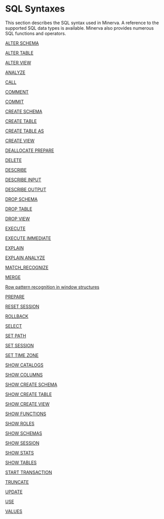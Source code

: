 # SQL Syntaxes

This section describes the SQL syntax used in Minerva. A reference to the supported SQL data types is available. Minerva also provides numerous SQL functions and operators.

<!--[ALTER MATERIALIZED VIEW](./sql_syntaxes/alter_materialized_view.md) -->

[ALTER SCHEMA](./sql_syntaxes/alter_schema.md)

[ALTER TABLE](./sql_syntaxes/alter_table.md)

[ALTER VIEW](./sql_syntaxes/alter_view.md)

[ANALYZE](./sql_syntaxes/analyze.md)

[CALL](./sql_syntaxes/call.md)

[COMMENT](./sql_syntaxes/comment.md)

[COMMIT](./sql_syntaxes/commit.md)

<!--[CREATE MATERIALIZED VIEW](./sql_syntaxes/create_materialized_view.md) -->

<!--[CREATE ROLE](./sql_syntaxes/create_role.md)-->

[CREATE SCHEMA](./sql_syntaxes/create_schema.md)

[CREATE TABLE](./sql_syntaxes/create_table.md)

[CREATE TABLE AS](./sql_syntaxes/create_table_as.md)

[CREATE VIEW](./sql_syntaxes/create_view.md)

[DEALLOCATE PREPARE](./sql_syntaxes/deallocate_prepare.md)

[DELETE](./sql_syntaxes/delete.md)

<!--[DENY](./sql_syntaxes/deny.md)-->

[DESCRIBE](./sql_syntaxes/describe.md)

[DESCRIBE INPUT](./sql_syntaxes/describe_input.md)

[DESCRIBE OUTPUT](./sql_syntaxes/describe_output.md)

<!--[DROP MATERIALIZED VIEW](./sql_syntaxes/drop_materialized_view.md) -->

<!--[DROP ROLE](./sql_syntaxes/drop_role.md)-->

[DROP SCHEMA](./sql_syntaxes/drop_schema.md)

[DROP TABLE](./sql_syntaxes/drop_table.md)

[DROP VIEW](./sql_syntaxes/drop_view.md)

[EXECUTE](./sql_syntaxes/execute.md)

[EXECUTE IMMEDIATE](./sql_syntaxes/execute_immediate.md)

[EXPLAIN](./sql_syntaxes/explain.md)

[EXPLAIN ANALYZE](./sql_syntaxes/explain_analyze.md)

<!--[GRANT](./sql_syntaxes/grant.md)-->

<!--[GRANT ROLES](./sql_syntaxes/grant_roles.md)-->

<!--[INSERT](./sql_syntaxes/insert.md)-->

[MATCH_RECOGNIZE](./sql_syntaxes/match_recognize.md)

[MERGE](./sql_syntaxes/merge.md)

[Row pattern recognition in window structures](./sql_syntaxes/row_pattern_recognition_in_window_structures.md)

[PREPARE](./sql_syntaxes/prepare.md)

<!--[REFRESH MATERIALIZED VIEW](./sql_syntaxes/refresh_materialized_view.md) -->

[RESET SESSION](./sql_syntaxes/reset_session.md)

<!--[REVOKE](./sql_syntaxes/revoke.md)-->

<!--[REVOKE ROLES](./sql_syntaxes/revoke_roles.md)-->

[ROLLBACK](./sql_syntaxes/rollback.md)

[SELECT](./sql_syntaxes/select.md)

[SET PATH](./sql_syntaxes/set_path.md)

<!--[SET ROLE](./sql_syntaxes/set_role.md)-->

[SET SESSION](./sql_syntaxes/set_session.md)

[SET TIME ZONE](./sql_syntaxes/set_time_zone.md)

[SHOW CATALOGS](./sql_syntaxes/show_catalogs.md)

[SHOW COLUMNS](./sql_syntaxes/show_columns.md)

<!--[SHOW CREATE MATERIALIZED VIEW](./sql_syntaxes/show_create_materialized_view.md) -->

[SHOW CREATE SCHEMA](./sql_syntaxes/show_create_schema.md)

[SHOW CREATE TABLE](./sql_syntaxes/show_create_table.md)

[SHOW CREATE VIEW](./sql_syntaxes/show_create_view.md)

[SHOW FUNCTIONS](./sql_syntaxes/show_functions.md)

<!--[SHOW GRANTS](./sql_syntaxes/show_grants.md)
-->
<!--[SHOW ROLE GRANTS](./sql_syntaxes/show_role_grants.md)-->

[SHOW ROLES](./sql_syntaxes/show_roles.md)

[SHOW SCHEMAS](./sql_syntaxes/show_schemas.md)

[SHOW SESSION](./sql_syntaxes/show_session.md)

[SHOW STATS](./sql_syntaxes/show_stats.md)

[SHOW TABLES](./sql_syntaxes/show_tables.md)

[START TRANSACTION](./sql_syntaxes/start_transaction.md)

[TRUNCATE](./sql_syntaxes/truncate.md)

[UPDATE](./sql_syntaxes/update.md)

[USE](./sql_syntaxes/use.md)

[VALUES](./sql_syntaxes/values.md)
